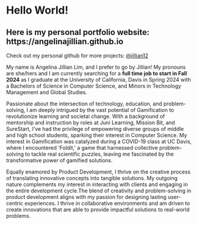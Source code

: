 # Hello World!

<h2> Here is my personal portfolio website: <a> https://angelinajillian.github.io </a></h2>

Check out my personal github for more projects: [@jillian12](https://github.com/jillian12)

My name is Angelina Jillian Lim, and I prefer to go by Jillian! My pronouns are she/hers and I am currently searching for a <b>full time job to start in Fall 2024 </b> as I graduate at the University of California, Davis in Spring 2024 with a Bachelors of Science in Computer Science, and Minors in Technology Management and Global Studies.

Passionate about the intersection of technology, education, and problem-solving, I am deeply intrigued by the vast potential of Gamification to revolutionize learning and societal change. With a background of mentorship and instruction by roles at Juni Learning, Mission Bit, and SureStart, I've had the privilege of empowering diverse groups of middle and high school students, sparking their interest in Computer Science. My interest in Gamification was catalyzed during a COVID-19 class at UC Davis, where I encountered 'Foldit,' a game that harnessed collective problem-solving to tackle real scientific puzzles, leaving me fascinated by the transformative power of gamified solutions.

Equally enamored by Product Development, I thrive on the creative process of translating innovative concepts into tangible solutions. My outgoing nature complements my interest in interacting with clients and engaging in the entire development cycle.The blend of creativity and problem-solving in product development aligns with my passion for designing lasting user-centric experiences. I thrive in collaborative environments and am driven to create innovations that are able to provide impactful solutions to real-world problems.

<!--
**angelinajillian/angelinajillian** is a ✨ _special_ ✨ repository because its `README.md` (this file) appears on your GitHub profile.

Here are some ideas to get you started:

- 🔭 I’m currently working on ...
- 🌱 I’m currently learning ...
- 👯 I’m looking to collaborate on ...
- 🤔 I’m looking for help with ...
- 💬 Ask me about ...
- 📫 How to reach me: ...
- 😄 Pronouns: ...
- ⚡ Fun fact: ...
-->
